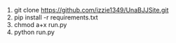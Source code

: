1. git clone https://github.com/izzie1349/UnaBJJSite.git
2. pip install -r requirements.txt
3. chmod a+x run.py
4. python run.py
